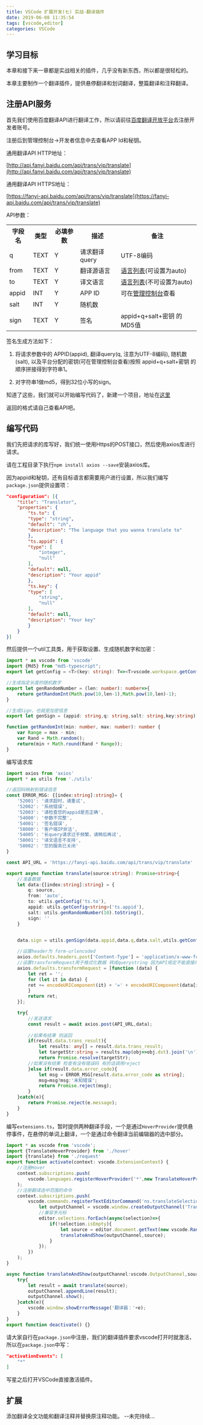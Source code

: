 ```yaml
---
title: VSCode 扩展开发(七) 实战-翻译插件
date: 2019-06-08 11:35:54
tags: [vscode,editor]
categories: VSCode
---
```


## 学习目标
本章和接下来一章都是实战相关的插件，几乎没有新东西，所以都是很轻松的。

本章主要制作一个翻译插件，提供悬停翻译和划词翻译，整篇翻译和注释翻译。

## 注册API服务
首先我们使用百度翻译API进行翻译工作，所以请前往[百度翻译开放平台](http://api.fanyi.baidu.com/api/trans/product/index)去注册开发者账号。

注册后到管理控制台->开发者信息中去查看APP Id和秘钥。


通用翻译API HTTP地址：

[http://api.fanyi.baidu.com/api/trans/vip/translate](http://api.fanyi.baidu.com/api/trans/vip/translate)

通用翻译API HTTPS地址：

[https://fanyi-api.baidu.com/api/trans/vip/translate](https://fanyi-api.baidu.com/api/trans/vip/translate)

API参数：

<table class="info-table">
<tbody><tr>
<th>字段名</th>
<th>类型</th>
<th>必填参数</th>
<th>描述</th>
<th class="last-co">备注</th>
</tr>
<tr>
<td>q</td>
<td>TEXT</td>
<td>Y</td>
<td>请求翻译query</td>
<td>UTF-8编码</td>
</tr>
<tr>
<td>from</td>
<td>TEXT</td>
<td>Y</td>
<td>翻译源语言</td>
<td><a href="#languageList" class="doc-nav-item" data-index="1">语言列表</a>(可设置为auto)</td>
</tr>
<tr>
<td>to</td>
<td>TEXT</td>
<td>Y</td>
<td>译文语言</td>
<td><a href="#languageList" class="doc-nav-item" data-index="1">语言列表</a>(不可设置为auto)</td>
</tr>
<tr>
<td>appid</td>
<td>INT</td>
<td>Y</td>
<td>APP ID</td>
<td>可在<a class="goto-console" href="/api/trans/product/desktop?req=developer">管理控制台</a>查看</td>
</tr>
<tr>
<td>salt</td>
<td>INT</td>
<td>Y</td>
<td>随机数</td>
<td></td>
</tr>
<tr>
<td>sign</td>
<td>TEXT</td>
<td>Y</td>
<td>签名</td>
<td>appid+q+salt+密钥 的MD5值</td>
</tr>
</tbody></table>

签名生成方法如下：

1. 将请求参数中的 APPID(appid), 翻译query(q, 注意为UTF-8编码), 随机数(salt), 以及平台分配的密钥(可在管理控制台查看)按照 appid+q+salt+密钥 的顺序拼接得到字符串1。

2. 对字符串1做md5，得到32位小写的sign。


知道了这些，我们就可以开始编写代码了，新建一个项目，地址在[这里](https://github.com/YHaoNan/vscode-tutorial/tree/master/vsc-extensions-tutorial-6)

返回的格式请自己查看API吧。
## 编写代码
我们先把请求的库写好，我们统一使用Https的POST接口，然后使用axios库进行请求。

请在工程目录下执行`npm install axios --save`安装axios库。

因为appid和秘钥，还有目标语言都需要用户进行设置，所以我们编写`package.json`提供设置项：
```json
"configuration": [{
    "title": "Translator",
    "properties": {
        "ts.to": {
        "type": "string",
        "default": "zh",
        "description": "The language that you wanna translate to"
        },
        "ts.appid": {
        "type": [
            "integer",
            "null"
        ],
        "default": null,
        "description": "Your appid"
        },
        "ts.key": {
        "type": [
            "string",
            "null"
        ],
        "default": null,
        "description": "Your key"
        }
    }
}]
```
然后提供一个util工具类，用于获取设置、生成随机数字和加密：

```typescript
import * as vscode from 'vscode'
import {Md5} from "md5-typescript";
export let getConfig = <T>(key: string): T=><T>vscode.workspace.getConfiguration().get<T>(key);

//生成指定长度的随机数字
export let genRandomNumber = (len: number): number=>{
    return getRandomInt(Math.pow(10,len-1),Math.pow(10,len)-1);
}

//生成Sign，也就是加密信息
export let genSign = (appid: string,q: string,salt: string,key:string): string => Md5.init(appid+q+salt+key);

function getRandomInt(min: number, max: number): number {  
    var Range = max - min;  
    var Rand = Math.random();  
    return(min + Math.round(Rand * Range));  
}
```

编写请求库
```typescript
import axios from 'axios'
import * as utils from './utils'

//返回码映射到错误信息
const ERROR_MSG: {[index:string]:string}= {
    '52001': '请求超时，请重试',
    '52002': '系统错误',
    '52003': '请检查您的appid是否正确',
    '54000': '参数不完整',
    '54001': '签名错误',
    '58000': '客户端IP非法',
    '54005': '长query请求过于频繁，请稍后再试',
    '58001': '译文语言不支持',
    '58002': '您的服务已关闭'
}

const API_URL = 'https://fanyi-api.baidu.com/api/trans/vip/translate'

export async function translate(source:string): Promise<string>{
    //准备数据
    let data:{[index:string]:string} = {
        q: source,
        from: 'auto',
        to: utils.getConfig('ts.to'),
        appid: utils.getConfig<string>('ts.appid'),
        salt: utils.genRandomNumber(10).toString(),
        sign: ''
    }
    

    data.sign = utils.genSign(data.appid,data.q,data.salt,utils.getConfig<string>('ts.key'));

    //设置header为 form-urlencoded
    axios.defaults.headers.post['Content-Type'] = 'application/x-www-form-urlencoded';
    //设置transformRequest用于格式化数据 转成querystring 因为API规定不能直接用JSON格式的数据所以要如此苦逼的写这些
    axios.defaults.transformRequest = [function (data) {
        let ret = '';
        for (let it in data) {
        ret += encodeURIComponent(it) + '=' + encodeURIComponent(data[it]) + '&';
        }
        return ret;
    }];

    try{
        //发送请求
        const result = await axios.post(API_URL,data);
        
        //如果有结果 则返回
        if(result.data.trans_result){
            let results: any[] = result.data.trans_result;
            let targetStr:string = results.map(obj=>obj.dst).join('\n');
            return Promise.resolve(targetStr);
        //如果没有结果 检查有没有错误码 有的话调用reject
        }else if(result.data.error_code){
            let msg = ERROR_MSG[result.data.error_code as string];
            msg=msg?msg:'未知错误';
            return Promise.reject(msg);
        }
    }catch(e){
        return Promise.reject(e.message);
    }
}
```
编写`extensions.ts`，暂时提供两种翻译手段，一个是通过`HoverProvider`提供悬停事件，在悬停的单词上翻译，一个是通过命令翻译当前编辑器的选中部分。
```typescript
import * as vscode from 'vscode';
import {TranslateHoverProvider} from './hover'
import {translate} from './request'
export function activate(context: vscode.ExtensionContext) {
    //注册Hover
	context.subscriptions.push(
		vscode.languages.registerHoverProvider('*',new TranslateHoverProvider())
	);
    //注册翻译选中范围的命令
	context.subscriptions.push(
		vscode.commands.registerTextEditorCommand('ns.translateSelection', async(editor)=>{
            let outputChannel = vscode.window.createOutputChannel('Translate Result');
            //兼容多光标
			editor.selections.forEach(async(selection)=>{
				if(!selection.isEmpty){
					let source = editor.document.getText(new vscode.Range(selection.start,selection.end));
					translateAndShow(outputChannel,source);
				}
			});
		})
	);
}

async function translateAndShow(outputChannel:vscode.OutputChannel,source:string){
	try{
		let result = await translate(source);
		outputChannel.appendLine(result);
		outputChannel.show();	
	}catch(e){
		vscode.window.showErrorMessage('翻译器：'+e);
	}
}
export function deactivate() {}
```

请大家自行在`package.json`中注册，我们的翻译插件要求vscode打开时就激活，所以在`package.json`中写：
```json
"activationEvents": [
    "*"
]
```
写星之后打开VSCode直接激活插件。

## 扩展
添加翻译全文功能和翻译注释并替换原注释功能。
--未完待续...